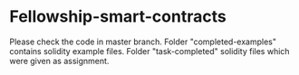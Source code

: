 # Fellowship-smart-contracts

Please check the code in master branch.
Folder "completed-examples" contains solidity example files.
Folder "task-completed" solidity files which were given as assignment.
